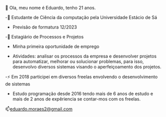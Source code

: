 👋 Ola, meu nome é Eduardo, tenho 21 anos.

-🌱 Estudante de Ciência da computação pela Universidade Estácio de Sá
 
- Previsão de formatura 12/2023


-🔭 Estagiário de Processos e Projetos 
 
- Minha primeira oportunidade de emprego 
 
- Atividades: analisar os processos da empresa e desenvolver projetos para automatizar, melhorar ou solucionar problemas, para isso, desenvolvo diversos sistemas visando o aperfeiçoamento dos projetos.


 -⚡ Em 2018 participei em diversos freelas envolvendo o desenvolvimento de sistemas

- Estudo programação desde 2016 tendo mais de 6 anos de estudo e mais de 2 anos de expêriencia se contar-mos com os freelas.



📫eduardo.moraes2@gmail.com
<!--
**Eduardo-dev-jun/Eduardo-dev-jun** is a ✨ _special_ ✨ repository because its `README.md` (this file) appears on your GitHub profile.

Here are some ideas to get you started:

- 🔭 I’m currently working on ...
- 🌱 I’m currently learning ...
- 👯 I’m looking to collaborate on ...
- 🤔 I’m looking for help with ...
- 💬 Ask me about ...
- 📫 How to reach me: ...
- 😄 Pronouns: ...
- ⚡ Fun fact: ...
-->
